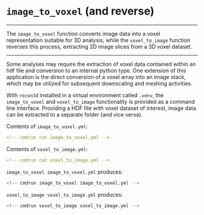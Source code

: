 # `image_to_voxel` (and reverse)

---

The `image_to_voxel` function converts image data into a voxel representation suitable for 3D analysis, while the `voxel_to_image` function reverses this process, extracting 2D image slices from a 3D voxel dataset.

---

Some analyses may require the extraction of voxel data contained within an hdf file and conversion to an internal python type. One extension of this application is the direct conversion of a voxel array into an image stack, which may be utilized for subsequent downscaling and meshing activities.

With ``recon3d`` installed in a virtual environment called `.venv`, the `image_to_voxel` and `voxel_to_image` functionality is provided as a command line interface. Providing a HDF file with voxel dataset of interest, image data can be extracted to a separate folder (and vice versa).

Contents of `image_to_voxel.yml`:

```yml
<!-- cmdrun cat image_to_voxel.yml -->
```

Contents of `voxel_to_image.yml`:

```yml
<!-- cmdrun cat voxel_to_image.yml -->
```

`image_to_voxel image_to_voxel.yml` produces:

```sh
<!-- cmdrun image_to_voxel image_to_voxel.yml -->
```

`voxel_to_image voxel_to_image.yml` produces:

```sh
<!-- cmdrun voxel_to_image voxel_to_image.yml -->
```
